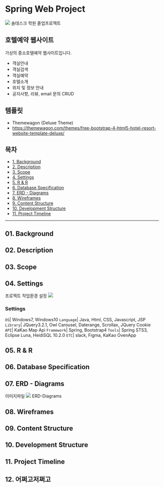 # Spring Web Project
<img src="https://github.com/khe0124/PineTree_Hotel/blob/master/ppt/main.JPG?raw=true">
솔데스크 학원 졸업프로젝트

## 호텔예약 웹사이트
가상의 중소호텔예약 웹사이트입니다.
- 객실안내
- 객실검색
- 객실예약
- 호텔소개
- 위치 및 정보 안내
- 공지사항, 리뷰, email 문의 CRUD

## 템플릿
- Themewagon (Deluxe Theme)
- https://themewagon.com/themes/free-bootstrap-4-html5-hotel-resort-website-template-deluxe/


## 목차
- <a href="#01-background">1. Background</a>
- <a href="#02-description">2. Description</a>
- <a href="#03-scope">3. Scope</a>
- <a href="#04-settings">4. Settings</a>
- <a href="#05-r--r">5. R & R</a>
- <a href="#06-database-specification">6. Database Specification</a>
- <a href="#07-erd---diagrams">7. ERD - Diagrams</a>
- <a href="#08-wireframes">8. Wireframes</a>
- <a href="#09-content-structure">9. Content Structure</a>
- <a href="#10-development-structure">10. Development Structure</a>
- <a href="#11-project-timeline">11. Project Timeline</a>

<hr>

## 01. Background
## 02. Description
## 03. Scope
## 04. Settings
프로젝트 작업환경 설정
<img src="https://github.com/khe0124/PineTree_Hotel/blob/master/ppt/settings.JPG?raw=true">
### Settings
`OS`| Windows7, Windows10
`Language`| Java, Html, CSS, Javascript, JSP
`Library`| JQuery3.2.1, Owl Carousel, Daterange, Scrollax, JQuery Cookie
`API`| KaKao Map Api
`Framework`| Spring, Bootstrap4
`Tools`| Spring STS3, Eclipse Luna, HeidiSQL 10.2.0
`ETC`| slack, Figma, KaKao OvenApp

## 05. R & R
## 06. Database Specification
## 07. ERD - Diagrams
이미지파일
<img src="https://github.com/khe0124/PineTree_Hotel/blob/master/ppt/erd.JPG?raw=true">
ERD-Diagrams
## 08. Wireframes
## 09. Content Structure
## 10. Development Structure
## 11. Project Timeline
## 12. 어쩌고저쩌고
 <br>
